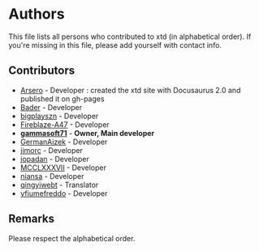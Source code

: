 # Authors

This file lists all persons who contributed to xtd (in alphabetical order). If you're missing in this file, please add yourself with contact info.

## Contributors

* [Arsero](https://github.com/Arsero) - Developer : created the xtd site with Docusaurus 2.0 and published it on gh-pages
* [Bader](https://github.com/BaderEddineOuaich) - Developer
* [bigplayszn](https://github.com/bigplayszn) - Developer
* [Fireblaze-A47](https://github.com/Fireblaze-A47) - Developer
* **[gammasoft71](https://gammasoft71.wixsite.com/gammasoft)** - **Owner, Main developer**
* [GermanAizek](https://github.com/GermanAizek) - Developer
* [jimorc](https://github.com/jimorc) - Developer
* [jopadan](https://github.com/jopadan) - Developer
* [MCCLXXXVII](https://github.com/MCCLXXXVII) - Developer
* [niansa](https://github.com/niansa) - Developer
* [qingyiwebt](https://github.com/qingyiwebt) - Translator
* [yfiumefreddo](https://github.com/yfiumefreddo) - Developer

## Remarks

Please respect the alphabetical order.
